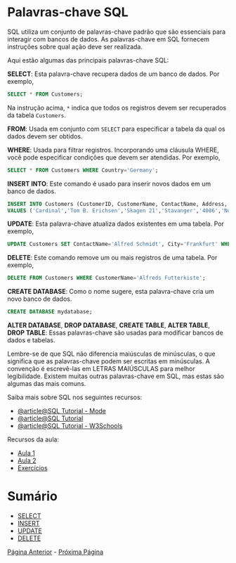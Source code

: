 # Palavras-chave SQL

SQL utiliza um conjunto de palavras-chave padrão que são essenciais para interagir com bancos de dados. As palavras-chave em SQL fornecem instruções sobre qual ação deve ser realizada.

Aqui estão algumas das principais palavras-chave SQL:

**SELECT**: Esta palavra-chave recupera dados de um banco de dados. Por exemplo,

```sql
SELECT * FROM Customers;
```

Na instrução acima, `*` indica que todos os registros devem ser recuperados da tabela `Customers`.

**FROM**: Usada em conjunto com `SELECT` para especificar a tabela da qual os dados devem ser obtidos.

**WHERE**: Usada para filtrar registros. Incorporando uma cláusula WHERE, você pode especificar condições que devem ser atendidas. Por exemplo,

```sql
SELECT * FROM Customers WHERE Country='Germany';
```

**INSERT INTO**: Este comando é usado para inserir novos dados em um banco de dados.

```sql
INSERT INTO Customers (CustomerID, CustomerName, ContactName, Address, City, PostalCode, Country)
VALUES ('Cardinal','Tom B. Erichsen','Skagen 21','Stavanger','4006','Norway');
```

**UPDATE**: Esta palavra-chave atualiza dados existentes em uma tabela. Por exemplo,

```sql
UPDATE Customers SET ContactName='Alfred Schmidt', City='Frankfurt' WHERE CustomerID=1;
```

**DELETE**: Este comando remove um ou mais registros de uma tabela. Por exemplo,

```sql
DELETE FROM Customers WHERE CustomerName='Alfreds Futterkiste';
```

**CREATE DATABASE**: Como o nome sugere, esta palavra-chave cria um novo banco de dados.

```sql
CREATE DATABASE mydatabase;
```

**ALTER DATABASE**, **DROP DATABASE**, **CREATE TABLE**, **ALTER TABLE**, **DROP TABLE**: Essas palavras-chave são usadas para modificar bancos de dados e tabelas.

Lembre-se de que SQL não diferencia maiúsculas de minúsculas, o que significa que as palavras-chave podem ser escritas em minúsculas. A convenção é escrevê-las em LETRAS MAIÚSCULAS para melhor legibilidade. Existem muitas outras palavras-chave em SQL, mas estas são algumas das mais comuns.

Saiba mais sobre SQL nos seguintes recursos:

- [@article@SQL Tutorial - Mode](https://mode.com/sql-tutorial/)
- [@article@SQL Tutorial](https://www.sqltutorial.org/)
- [@article@SQL Tutorial - W3Schools](https://www.w3schools.com/sql/default.asp)

Recursos da aula:
- [Aula 1](./aulas/aula1/README.md)
- [Aula 2](./aulas/aula2/README.md)
- [Exercícios](./aulas/exercicios/README.md)


# Sumário
- [SELECT](./select/README.md)
- [INSERT](./insert/README.md)
- [UPDATE](./update/README.md)
- [DELETE](./delete/README.md)

[Página Anterior](../mysql/README.md) - [Próxima Página](./select/README.md)